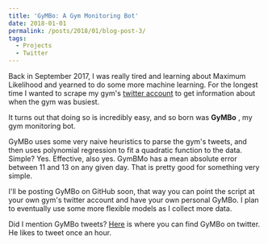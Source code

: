 ```yaml
---
title: 'GyMBo: A Gym Monitoring Bot'
date: 2018-01-01
permalink: /posts/2018/01/blog-post-3/
tags:
  - Projects
  - Twitter
---
```


Back in September 2017, I was really tired and learning about Maximum Likelihood and yearned to do some more machine learning.  For the longest time I wanted to scrape my gym's [twitter account](https://twitter.com/WesternWeightRm?lang=en) to get information about when the gym was busiest.

It turns out that doing so is incredibly easy, and so born was __GyMBo__ , my  gym monitoring bot.

GyMBo uses some very naive heuristics to parse the gym's tweets, and then uses polynomial regression to fit a quadratic function to the data.  Simple? Yes.  Effective, also yes.  GymBMo has a mean absolute error between 11 and 13 on any given day. That is pretty good for something very simple.

I'll be posting GyMBo on GitHub soon, that way you can point the script at your own gym's twitter account and have your own personal GyMBo. I plan to eventually use some more flexible models as I collect more data.


Did I mention GyMBo tweets?  [Here](https://twitter.com/WesternGymBot?lang=en) is where you can find GyMBo on twitter.  He likes to tweet once an hour.
